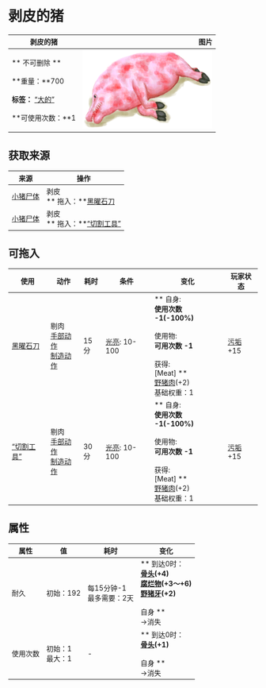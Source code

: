 # 剥皮的猪  
>   
  
  剥皮的猪  |   图片   
 ----  |  ----:   
 ** 不可删除 **<br><br>**重量：**700<br><br>**标签：**	[“大的”](tag_Large.md)<br><br>**可使用次数：**1  |  <img decoding="async" src="Sprite/BoarSkinnedPiglet.png" href="a.md" style="max-width:300px;max-height:300px;">   
  
## 获取来源  
来源  |  操作  
----  |  ----  
[小猪尸体](BoarCarcassPiglet.md)  |  剥皮<br>** 拖入：**[黑曜石刀](KnifeObsidian.md)  
[小猪尸体](BoarCarcassPiglet.md)  |  剥皮<br>** 拖入：**[“切割工具”](tag_Cutter.md)  
## 可拖入  
使用  |  动作  |  耗时  |  条件  |  变化  |  玩家状态  
----  |  ----  |  ----  |  ----  |  ----  |  ----  
[黑曜石刀](KnifeObsidian.md)  |  剔肉<br>[手部动作](HandAction.md)<br>[制造动作](CraftAction.md)  |  15分  |  [光亮](Light.md): 10-100  |  ** 自身: **<br>使用次数  -1(-100%)<br><br>** 使用物: **<br>可用次数  -1<br><br>** 获得: **<br>** [Meat] **<br>  [野猪肉](BoarMeat.md)(+2)<br>基础权重：1  |  [污垢](Filth.md)+15  
[“切割工具”](tag_Cutter.md)  |  剔肉<br>[手部动作](HandAction.md)<br>[制造动作](CraftAction.md)  |  30分  |  [光亮](Light.md): 10-100  |  ** 自身: **<br>使用次数  -1(-100%)<br><br>** 使用物: **<br>可用次数  -1<br><br>** 获得: **<br>** [Meat] **<br>  [野猪肉](BoarMeat.md)(+2)<br>基础权重：1  |  [污垢](Filth.md)+15  
## 属性   
属性  |  值  |  耗时  |  变化  
----  |  ----  |  ----  |  ----  
耐久  |  初始：192  |  每15分钟-1<br>最多需要：2天  |  ** 到达0时： **<br>  [骨头](Bones.md)(+4)<br>  [腐烂物](RottenRemains.md)(+3～+6)<br>  [野猪牙](Tusk.md)(+2)<br><br>** 自身 **<br>→消失  
使用次数  |  初始：1<br>最大：1  |  -  |  ** 到达0时： **<br>  [骨头](Bones.md)(+1)<br><br>** 自身 **<br>→消失  


<script>document.title="剥皮的猪 - 卡牌生存百科 Card Survival Wiki";</script>